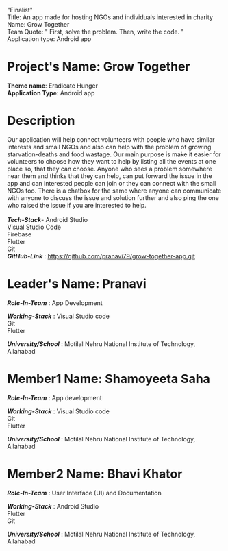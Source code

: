 "Finalist" <br>
Title: An app made for hosting NGOs and individuals interested in charity<br>
Name: Grow Together<br>
Team Quote: " First, solve the problem. Then, write the code. " <br>
Application type: Android app

# Project's Name: Grow Together <br>
**Theme name**: Eradicate Hunger <br>
**Application Type**: Android app <br>
# Description <br>
Our application will help connect volunteers with people who have similar interests and small NGOs and also can help with the problem of 
growing starvation-deaths and food wastage.
Our main purpose is make it easier for volunteers to choose how they want to help by listing all the events at one place so, that they can choose. 
Anyone who sees a problem somewhere near them and thinks that they can help, can put forward the issue in the app and can interested people can join 
or they can connect with the small NGOs too.  There is a chatbox for the same where anyone can communicate with anyone to discuss the issue and solution further
and also ping the one who raised the issue if you are interested to help. <br> <br>
_**Tech-Stack**_- Android Studio <br>
Visual Studio Code <br> 
Firebase <br>
Flutter<br>
Git<br>
_**GitHub-Link**_ : https://github.com/pranavi79/grow-together-app.git <br>
# Leader's Name: Pranavi <br>
_**Role-In-Team**_  : App Development <br>

_**Working-Stack**_ : Visual Studio code<br>  Git<br> Flutter<br>

_**University/School**_ : Motilal Nehru National Institute of Technology, Allahabad <br>
# Member1 Name: Shamoyeeta Saha <br>

_**Role-In-Team**_  : App development

_**Working-Stack**_ : Visual Studio code<br> Git<br> Flutter<br>

_**University/School**_ : Motilal Nehru National Institute of Technology, Allahabad <br>
# Member2 Name: Bhavi Khator <br>

_**Role-In-Team**_  : User Interface (UI) and Documentation <br>

_**Working-Stack**_ : Android Studio <br> Flutter <br> Git<br>

_**University/School**_ :  Motilal Nehru National Institute of Technology, Allahabad <br>





